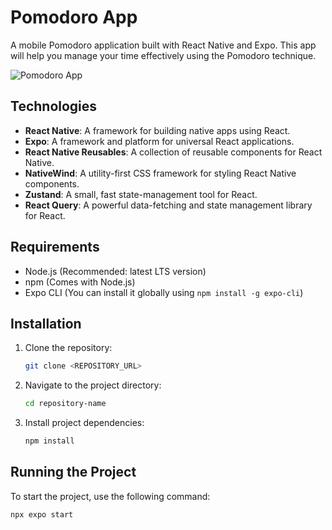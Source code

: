 # Pomodoro App

A mobile Pomodoro application built with React Native and Expo. This app will help you manage your time effectively using the Pomodoro technique.

![Pomodoro App](https://github.com/user-attachments/assets/06633af4-bfd4-4e8f-af4d-71520da2d4d9)

## Technologies

- **React Native**: A framework for building native apps using React.
- **Expo**: A framework and platform for universal React applications.
- **React Native Reusables**: A collection of reusable components for React Native.
- **NativeWind**: A utility-first CSS framework for styling React Native components.
- **Zustand**: A small, fast state-management tool for React.
- **React Query**: A powerful data-fetching and state management library for React.

## Requirements

- Node.js (Recommended: latest LTS version)
- npm (Comes with Node.js)
- Expo CLI (You can install it globally using `npm install -g expo-cli`)

## Installation

1. Clone the repository:

    ```bash
    git clone <REPOSITORY_URL>
    ```

2. Navigate to the project directory:

    ```bash
    cd repository-name
    ```

3. Install project dependencies:

    ```bash
    npm install
    ```

## Running the Project

To start the project, use the following command:

```bash
npx expo start
```